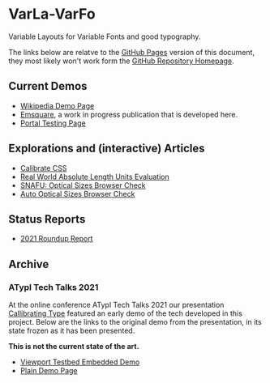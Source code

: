 # VarLa-VarFo

Variable Layouts for Variable Fonts and good typography.

The links below are relatve to the [GitHub Pages](https://graphicore.github.io/varla-varfo/) version of this document,
they most likely won't work form the [GitHub Repository Homepage](https://github.com/graphicore/varla-varfo).

## Current Demos

 * [Wikipedia Demo Page](./explorations/wikipedia/Typography/firefox_save_page_as/Typography%20-%20Wikipedia.html)
 * [Emsquare](./Emsquare/), a work in progress publication that is developed here.
 * [Portal Testing Page](./explorations/portals/)

## Explorations and (interactive) Articles

 * [Calibrate CSS](./explorations/calibrate/)
 * [Real World Absolute Length Units Evaluation](./explorations/techniques/absolute_units_evaluation)
 * [SNAFU: Optical Sizes Browser Check](./explorations/techniques/opsz-browser-check.html)
 * [Auto Optical Sizes Browser Check](./explorations/techniques/opsz-auto-visualization.html)

## Status Reports

 * [ 2021 Roundup Report](./docs/reports/2021-Roundup-Report.html)

## Archive

### ATypI Tech Talks 2021

At the online conference ATypI Tech Talks 2021 our presentation
[Callibrating Type](https://events.bizzabo.com/305566/agenda/session/542777)
featured an early demo of the tech developed in this project. Below are the
links to the original demo from the presentation, in its state frozen as
it has been presented.

 **This is not the current state of the art.**

* [Viewport Testbed Embedded Demo](./explorations/atypi-tech-2021/)
* [Plain Demo Page](./explorations/atypi-tech-2021/typography.html)

